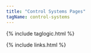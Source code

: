 ```yaml
---
title: "Control Systems Pages"
tagName: control-systems
---
```


{% include taglogic.html %}

{% include links.html %}
